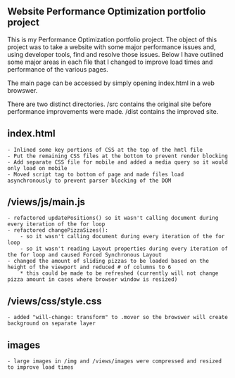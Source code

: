 ## Website Performance Optimization portfolio project

This is my Performance Optimization portfolio project.  The object of this project was to take a website with some major performance issues and, using developer tools, find and resolve those issues.  Below I have outlined some major areas in each file that I changed to improve load times and performance of the various pages.

The main page can be accessed by simply opening index.html in a web browswer.

There are two distinct directories.
	/src contains the original site before performance improvements were made.
	/dist contains the improved site.

## index.html

	- Inlined some key portions of CSS at the top of the hmtl file
	- Put the remaining CSS files at the bottom to prevent render blocking
	- Add separate CSS file for mobile and added a media query so it would only load on mobile
	- Moved script tag to bottom of page and made files load asynchronously to prevent parser blocking of the DOM

## /views/js/main.js

	- refactored updatePositions() so it wasn't calling document during every iteration of the for loop
	- refactored changePizzaSizes():
		- so it wasn't calling document during every iteration of the for loop
		- so it wasn't reading Layout properties during every iteration of the for loop and caused Forced Synchronous Layout
	- changed the amount of sliding pizzas to be loaded based on the height of the viewport and reduced # of columns to 6
		* this could be made to be refreshed (currently will not change pizza amount in cases where browser window is resized)

## /views/css/style.css
	- added "will-change: transform" to .mover so the browswer will create background on separate layer

## images

	- large images in /img and /views/images were compressed and resized to improve load times